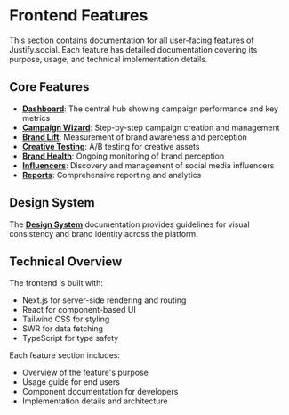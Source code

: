 # Frontend Features

This section contains documentation for all user-facing features of Justify.social. Each feature has detailed documentation covering its purpose, usage, and technical implementation details.

## Core Features

- **[Dashboard](dashboard/README.md)**: The central hub showing campaign performance and key metrics
- **[Campaign Wizard](campaign-wizard/README.md)**: Step-by-step campaign creation and management
- **[Brand Lift](brand-lift/README.md)**: Measurement of brand awareness and perception
- **[Creative Testing](creative-testing/README.md)**: A/B testing for creative assets
- **[Brand Health](brand-health/README.md)**: Ongoing monitoring of brand perception
- **[Influencers](influencers/README.md)**: Discovery and management of social media influencers
- **[Reports](reports/README.md)**: Comprehensive reporting and analytics

## Design System

The **[Design System](design-system/README.md)** documentation provides guidelines for visual consistency and brand identity across the platform.

## Technical Overview

The frontend is built with:

- Next.js for server-side rendering and routing
- React for component-based UI
- Tailwind CSS for styling
- SWR for data fetching
- TypeScript for type safety

Each feature section includes:
- Overview of the feature's purpose
- Usage guide for end users
- Component documentation for developers
- Implementation details and architecture
